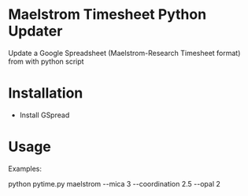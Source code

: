 Maelstrom Timesheet Python Updater
===================

Update a Google Spreadsheet (Maelstrom-Research Timesheet format) from with python script

Installation
===

- Install GSpread

Usage
===

Examples:

python pytime.py maelstrom --mica 3 --coordination 2.5 --opal 2 
